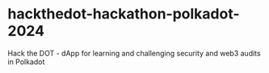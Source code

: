 # hackthedot-hackathon-polkadot-2024
Hack the DOT - dApp for learning and challenging security and web3 audits in Polkadot
